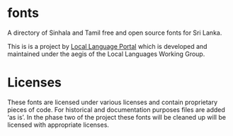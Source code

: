 # fonts

A directory of Sinhala and Tamil free and open source fonts for Sri Lanka.

This is is a project by [Local Language Portal](http://www.language.lk) which is developed and maintained under the aegis of the Local Languages Working Group.



# Licenses

These fonts are licensed under various licenses and contain proprietary pieces of code. For historical and documentation purposes files are added ‘as is’. In the phase two of the project these fonts will be cleaned up will be licensed with appropriate licenses. 
